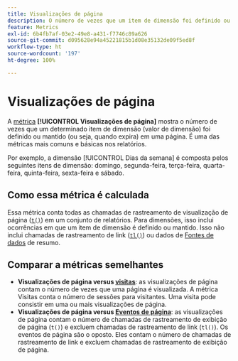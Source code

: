 ```yaml
---
title: Visualizações de página
description: O número de vezes que um item de dimensão foi definido ou mantido no Adobe Analytics.
feature: Metrics
exl-id: 6b4fb7af-03e2-49e8-a431-f7746c89a626
source-git-commit: d095628e94a45221815b1d08e35132de09f5ed8f
workflow-type: ht
source-wordcount: '197'
ht-degree: 100%

---
```


# Visualizações de página

A [métrica](overview.md) **[!UICONTROL Visualizações de página]** mostra o número de vezes que um determinado item de dimensão (valor de dimensão) foi definido ou mantido (ou seja, quando expira) em uma página. É uma das métricas mais comuns e básicas nos relatórios.

Por exemplo, a dimensão [!UICONTROL Dias da semana] é composta pelos seguintes itens de dimensão: domingo, segunda-feira, terça-feira, quarta-feira, quinta-feira, sexta-feira e sábado.

## Como essa métrica é calculada

Essa métrica conta todas as chamadas de rastreamento de visualização de página ([`t()`](/help/implement/vars/functions/t-method.md)) em um conjunto de relatórios. Para dimensões, isso inclui ocorrências em que um item de dimensão é definido ou mantido. Isso não inclui chamadas de rastreamento de link ([`tl()`](/help/implement/vars/functions/tl-method.md)) ou dados de [Fontes de dados](/help/import/data-sources/overview.md) de resumo.

## Comparar a métricas semelhantes

* **Visualizações de página versus [visitas](visits.md)**: as visualizações de página contam o número de vezes que uma página é visualizada. A métrica Visitas conta o número de sessões para visitantes. Uma visita pode consistir em uma ou mais visualizações de página.
* **Visualizações de página versus [Eventos de página](page-events.md)**: as visualizações de página contam o número de chamadas de rastreamento de exibição de página (`t()`) e excluem chamadas de rastreamento de link (`tl()`). Os eventos de página são o oposto. Eles contam o número de chamadas de rastreamento de link e excluem chamadas de rastreamento de exibição de página.
